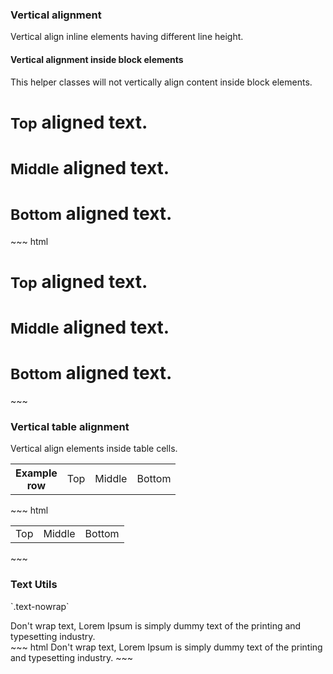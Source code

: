 <div class="example">
  <div class="sheet-header">
    <h3 id="vertical-alignment">Vertical alignment</h3>
  </div>

  <p>Vertical align inline elements having different line height.</p>

  <div class="bs-callout bs-callout-warning">
    <h4>Vertical alignment inside block elements</h4>
    <p>This helper classes will not vertically align content inside block elements.</p>
  </div>

  <div class="bs-example bs-sheet" data-example-id="vertical-alignment">
    <h1>
      <small class="valign-top">Top</small> aligned text.
    </h1>
    <h1>
      <small class="valign-middle">Middle</small> aligned text.
    </h1>
    <h1>
      <small class="valign-bottom">Bottom</small> aligned text.
    </h1>
  </div>
</div>
~~~ html
<h1><small class="valign-top">Top</small> aligned text.</h1>
<h1><small class="valign-middle">Middle</small> aligned text.</h1>
<h1><small class="valign-bottom">Bottom</small> aligned text.</h1>
~~~

<div class="example">
  <div class="sheet-header">
    <h3 id="vertical-table-alignment">Vertical table alignment</h3>
  </div>

  <p>Vertical align elements inside table cells.</p>

  <div class="bs-example bs-sheet" data-example-id="vertical-table-alignment">
    <table class="table">
      <tr>
        <th>Example<br/>row</th>
        <td class="valign-top">Top</td>
        <td class="valign-middle">Middle</td>
        <td class="valign-bottom">Bottom</td>
      </tr>
    </table>
  </div>
</div>
~~~ html
<table>
  <tr>
    <td class="valign-top">Top</td>
    <td class="valign-middle">Middle</td>
    <td class="valign-bottom">Bottom</td>
  </tr>
</table>
~~~

<div class="example">
  <div class="sheet-header">
    <h3 id="text-utils">Text Utils</h3>
  </div>
  
  <p>`.text-nowrap`</p>

  <div class="bs-example bs-sheet" data-example-id="vertical-alignment">
    <span class="text-nowrap">Don't wrap text, Lorem Ipsum is simply dummy text of the printing and typesetting industry.</span>
  </div>
</div>
~~~ html
<span class="text-nowrap">Don't wrap text, Lorem Ipsum is simply dummy text of the printing and typesetting industry.</span>
~~~

